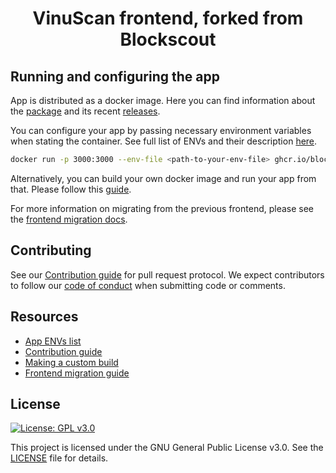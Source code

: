 <h1 align="center">VinuScan frontend, forked from Blockscout</h1>

## Running and configuring the app

App is distributed as a docker image. Here you can find information about the [package](https://github.com/blockscout/frontend/pkgs/container/frontend) and its recent [releases](https://github.com/blockscout/frontend/releases).

You can configure your app by passing necessary environment variables when stating the container. See full list of ENVs and their description [here](./docs/ENVS.md).

```sh
docker run -p 3000:3000 --env-file <path-to-your-env-file> ghcr.io/blockscout/frontend:latest
```

Alternatively, you can build your own docker image and run your app from that. Please follow this [guide](./docs/CUSTOM_BUILD.md).

For more information on migrating from the previous frontend, please see the [frontend migration docs](https://docs.blockscout.com/for-developers/frontend-migration).

## Contributing

See our [Contribution guide](./docs/CONTRIBUTING.md) for pull request protocol. We expect contributors to follow our [code of conduct](./CODE_OF_CONDUCT.md) when submitting code or comments.

## Resources
- [App ENVs list](./docs/ENVS.md)
- [Contribution guide](./docs/CONTRIBUTING.md)
- [Making a custom build](./docs/CUSTOM_BUILD.md)
- [Frontend migration guide](https://docs.blockscout.com/for-developers/frontend-migration)

## License

[![License: GPL v3.0](https://img.shields.io/badge/License-GPL%20v3-blue.svg)](https://www.gnu.org/licenses/gpl-3.0)

This project is licensed under the GNU General Public License v3.0. See the [LICENSE](LICENSE) file for details.
